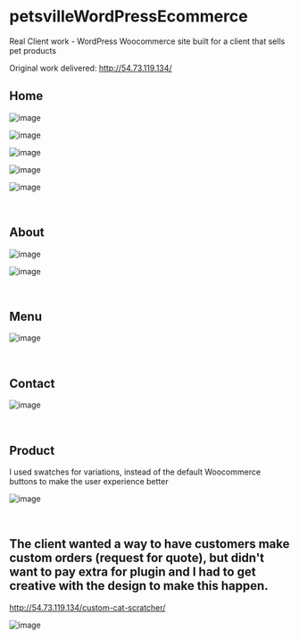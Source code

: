 # petsvilleWordPressEcommerce

Real Client work - WordPress Woocommerce site built for a client that sells pet products

Original work delivered: http://54.73.119.134/

<h2>Home</h2>

![image](https://user-images.githubusercontent.com/68548733/166810655-6b0eeb98-31f5-43da-aeae-677c93d0ab8d.png)

![image](https://user-images.githubusercontent.com/68548733/166811127-91ea0eb3-7b4c-4af8-97ae-bc66591349ef.png)

![image](https://user-images.githubusercontent.com/68548733/166811183-db671d1c-b07e-4f3e-b1a4-f5ab0da3680d.png)

![image](https://user-images.githubusercontent.com/68548733/166811264-466dd132-e8b6-48bd-8d1b-a85eddf8786b.png)

![image](https://user-images.githubusercontent.com/68548733/166811357-c3b03901-6480-4b9a-9315-82b72b59aeeb.png)

<br />
<h2>About</h2>

![image](https://user-images.githubusercontent.com/68548733/166811700-a18c5827-8f59-4fcb-9c97-beb66562b82d.png)

![image](https://user-images.githubusercontent.com/68548733/166811787-ff4712a8-7d9d-4b23-975b-de692af65b31.png)

<br />
<h2>Menu</h2>

![image](https://user-images.githubusercontent.com/68548733/166812346-33e86338-67a7-4a8b-80ec-48df8c4c7557.png)

<br />
<h2>Contact</h2>

![image](https://user-images.githubusercontent.com/68548733/166812759-6f9ca11c-6e0a-4577-acb5-1c7421b35234.png)

<br />
<h2>Product</h2>

I used swatches for variations, instead of the default Woocommerce buttons to make the user experience better

![image](https://user-images.githubusercontent.com/68548733/166813007-02ca8955-f63a-47a1-9b4f-8f95e2b658b1.png)


<br />
<h2>The client wanted a way to have customers make custom orders (request for quote), but didn't want to pay extra for plugin and 
I had to get creative with the design to make this happen.</h2>

http://54.73.119.134/custom-cat-scratcher/

![image](https://user-images.githubusercontent.com/68548733/166812655-979d4420-d82b-4613-94ad-ab7aa09ff5a6.png)

